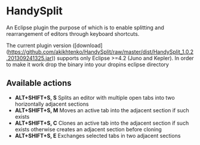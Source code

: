 HandySplit
==========

An Eclipse plugin the purpose of which is to enable splitting and rearrangement of editors through keyboard shortcuts. 

The current plugin version ([download] (https://github.com/akikhtenko/HandySplit/raw/master/dist/HandySplit_1.0.2.201309241325.jar)) supports only Eclipse >=4.2 (Juno and Kepler).
In order to make it work drop the binary into your dropins eclipse directory

Available actions
----------

+ **ALT+SHIFT+S, S** Splits an editor with multiple open tabs into two horizontally adjacent sections
+ **ALT+SHIFT+S, M** Moves an active tab into the adjacent section if such exists
+ **ALT+SHIFT+S, C** Clones an active tab into the adjacent section if such exists otherwise creates an adjacent section before cloning
+ **ALT+SHIFT+S, E** Exchanges selected tabs in two adjacent sections
